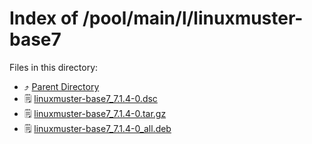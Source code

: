 
# Index of /pool/main/l/linuxmuster-base7
Files in this directory:
- ⤴ [Parent Directory](../)
- 🗒 [linuxmuster-base7_7.1.4-0.dsc](linuxmuster-base7_7.1.4-0.dsc)
- 🗒 [linuxmuster-base7_7.1.4-0.tar.gz](linuxmuster-base7_7.1.4-0.tar.gz)
- 🗒 [linuxmuster-base7_7.1.4-0_all.deb](linuxmuster-base7_7.1.4-0_all.deb)
